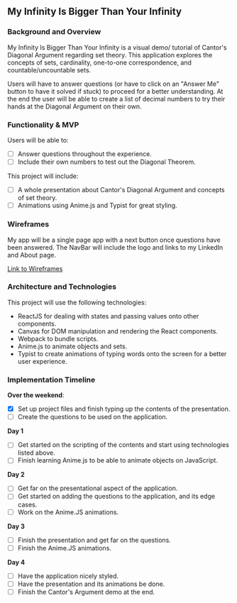 ## My Infinity Is Bigger Than Your Infinity

### Background and Overview

My Infinity Is Bigger Than Your Infinity is a visual demo/ tutorial of Cantor's Diagonal Argument regarding set theory.
This application explores the concepts of sets, cardinality, one-to-one correspondence, and countable/uncountable sets.

Users will have to answer questions (or have to click on an "Answer Me" button to have it solved if stuck) to proceed for a better understanding. At the end the user will be able to create a list of decimal numbers to try their hands at the Diagonal Argument on their own.

### Functionality & MVP   
Users will be able to:
- [ ] Answer questions throughout the experience.
- [ ] Include their own numbers to test out the Diagonal Theorem.

This project will include:
- [ ] A whole presentation about Cantor's Diagonal Argument and concepts of set theory.
- [ ] Animations using Anime.js and Typist for great styling.

### Wireframes
My app will be a single page app with a next button once questions have been answered. The NavBar will include the logo and links to my LinkedIn and About page.

[Link to Wireframes](https://flic.kr/s/aHsm5k1FCS)


### Architecture and Technologies

This project will use the following technologies:

- ReactJS for dealing with states and passing values onto other components.
- Canvas for DOM manipulation and rendering the React components.
- Webpack to bundle scripts.
- Anime.js to animate objects and sets.
- Typist to create animations of typing words onto the screen for a better user experience.

### Implementation Timeline

**Over the weekend**:
- [x] Set up project files and finish typing up the contents of the presentation.
- [ ] Create the questions to be used on the application.

**Day 1**
- [ ] Get started on the scripting of the contents and start using technologies listed above.
- [ ] Finish learning Anime.js to be able to animate objects on JavaScript.

**Day 2**
- [ ] Get far on the presentational aspect of the application.
- [ ] Get started on adding the questions to the application, and its edge cases.
- [ ] Work on the Anime.JS animations.

**Day 3**
- [ ] Finish the presentation and get far on the questions.
- [ ] Finish the Anime.JS animations.

**Day 4**
- [ ] Have the application nicely styled.
- [ ] Have the presentation and its animations be done.
- [ ] Finish the Cantor's Argument demo at the end.
